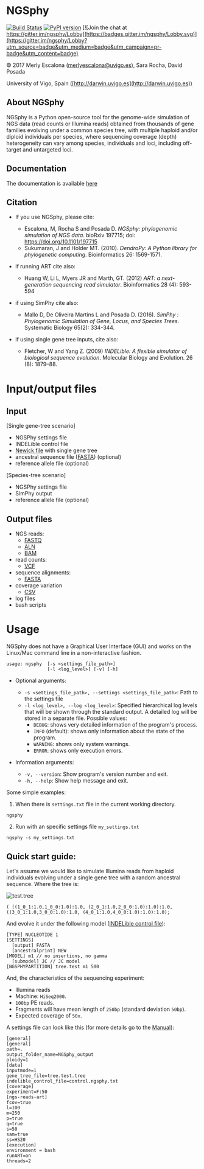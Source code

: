 
# NGSphy

[![Build Status](https://travis-ci.org/merlyescalona/ngsphy.svg?branch=master)](https://travis-ci.org/merlyescalona/ngsphy) [![PyPI version](https://badge.fury.io/py/ngsphy.svg)](https://badge.fury.io/py/ngsphy) [![Join the chat at https://gitter.im/ngsphy/Lobby](https://badges.gitter.im/ngsphy/Lobby.svg)](https://gitter.im/ngsphy/Lobby?utm_source=badge&utm_medium=badge&utm_campaign=pr-badge&utm_content=badge)

© 2017 Merly Escalona (<merlyescalona@uvigo.es>), Sara Rocha, David Posada

University of Vigo, Spain ([http://darwin.uvigo.es](http://darwin.uvigo.es))

## About NGSphy
NGSphy is a Python open-source tool for the genome-wide simulation of NGS data (read counts or Illumina reads) obtained from thousands of gene families evolving under a common species tree, with multiple haploid and/or diploid individuals per species, where sequencing coverage (depth) heterogeneity can vary among species, individuals and loci, including off-target and untargeted loci.

## Documentation

The documentation is available [here](https://github.com/merlyescalona/ngsphy/wiki)

## Citation

- If you use NGSphy, please cite:
    - Escalona, M, Rocha S and Posada D. *NGSphy: phylogenomic simulation of NGS data*. bioRxiv 197715; doi: https://doi.org/10.1101/197715
    - Sukumaran, J and Holder MT. (2010). *DendroPy: A Python library for phylogenetic computing*. Bioinformatics 26: 1569-1571.

- if running ART cite also:
    - Huang W, Li L, Myers JR and Marth, GT. (2012) *ART: a next-generation sequencing read simulator*. Bioinformatics  28 (4): 593-594

- if using SimPhy cite also:
    - Mallo D, De Oliveira Martins L and Posada D. (2016). *SimPhy : Phylogenomic Simulation of Gene, Locus, and Species Trees*. Systematic Biology 65(2): 334-344.

- if using single gene tree inputs, cite also:
    - Fletcher, W and Yang Z. (2009) *INDELible: A flexible simulator of biological sequence evolution*. Molecular Biology and Evolution. 26 (8): 1879–88.

# Input/output files

## Input

[Single gene-tree scenario]
- NGSPhy settings file
- INDELible control file
- [Newick file]() with single gene tree
- ancestral sequence file ([FASTA](https://en.wikipedia.org/wiki/FASTA_format)) (optional)
- reference allele file (optional)

[Species-tree scenario]
- NGSPhy settings file
- SimPhy output
- reference allele file (optional)

## Output files
- NGS reads:
    - [FASTQ](https://en.wikipedia.org/wiki/FASTQ_format)
    - [ALN](http://meme-suite.org/doc/clustalw-format.html)
    - [BAM](https://samtools.github.io/hts-specs/)
- read counts:
    - [VCF](https://samtools.github.io/hts-specs/)
- sequence alignments:
    - [FASTA](https://en.wikipedia.org/wiki/FASTA_format)
- coverage variation
    - [CSV](https://en.wikipedia.org/wiki/Comma-separated_values)
- log files
- bash scripts

# Usage

NGSphy does not have a Graphical User Interface (GUI) and works on the Linux/Mac command line in a non-interactive fashion.

```
usage: ngsphy  [-s <settings_file_path>]
               [-l <log_level>] [-v] [-h]
```

- Optional arguments:
    - `-s <settings_file_path>, --settings <settings_file_path>`: Path to the settings file
    - `-l <log_level>, --log <log_level>`: Specified hierarchical log levels that will be shown through the standard output. A detailed log will be stored in a separate file. Possible values:
        - `DEBUG`: shows very detailed information of the program's process.
        - `INFO` (default): shows only information about the state of the program.
        - `WARNING`: shows only system warnings.
        - `ERROR`: shows only execution errors.

- Information arguments:
    - `-v, --version`: Show program's version number and exit.
    - `-h, --help`: Show help message and exit.

Some simple examples:

1. When there is `settings.txt` file in the current working directory.
```
ngsphy
```
2. Run with an specific settings file `my_settings.txt`
```
ngsphy -s my_settings.txt
```

## Quick start guide:
Let's assume we would like to simulate Illumina reads from haploid individuals
evolving under a single gene tree with a random ancestral sequence.
Where the tree is:

![test.tree](https://github.com/merlyescalona/ngsphy/wiki/img/test2.t2.png)

```
( ((1_0_1:1.0,1_0_0:1.0):1.0, (2_0_1:1.0,2_0_0:1.0):1.0):1.0,((3_0_1:1.0,3_0_0:1.0):1.0, (4_0_1:1.0,4_0_0:1.0):1.0):1.0);
```

And evolve it under the following model ([INDELible control file](https://github.com/merlyescalona/ngsphy/wiki/Manual#)):

```
[TYPE] NUCLEOTIDE 1
[SETTINGS]
  [output] FASTA
  [ancestralprint] NEW
[MODEL] m1 // no insertions, no gamma
  [submodel] JC // JC model
[NGSPHYPARTITION] tree.test m1 500
```

And, the characteristics of the sequencing experiment:
- Illumina reads
- Machine: `HiSeq2000`.
- `100bp` PE reads.
- Fragments will have mean length of `250bp` (standard deviation `50bp`).
- Expected coverage of `50x`.

A settings file can look like this (for more details go to the [Manual](https://github.com/merlyescalona/ngsphy/wiki/Manual)):

```
[general]
[general]
path=.
output_folder_name=NGSphy_output
ploidy=1
[data]
inputmode=1
gene_tree_file=tree.test.tree
indelible_control_file=control.ngsphy.txt
[coverage]
experiment=F:50
[ngs-reads-art]
fcov=true
l=100
m=250
p=true
q=true
s=50
sam=true
ss=HS20
[execution]
environment = bash
runART=on
threads=2
```
